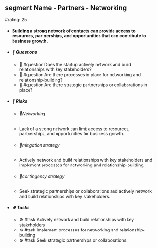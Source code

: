 ## segment Name - Partners - Networking
#rating: 25
- #### Building a strong network of contacts can provide access to resources, partnerships, and opportunities that can contribute to business growth.
- ##### 💭 Questions
  - 💭 #question Does the startup actively network and build relationships with key stakeholders?
  - 💭 #question Are there processes in place for networking and relationship-building?
  - 💭 #question Are there strategic partnerships or collaborations in place?
- ##### 🚨 Risks
  - ###### 🚨Networking
  - Lack of a strong network can limit access to resources, partnerships, and opportunities for business growth.
  - ###### 🚨mitigation strategy
  - Actively network and build relationships with key stakeholders and implement processes for networking and relationship-building.
  - ###### 🚨contingency strategy
  - Seek strategic partnerships or collaborations and actively network and build relationships with key stakeholders.
- ##### ⚙️ Tasks
  - ⚙️ #task Actively network and build relationships with key stakeholders
  - ⚙️ #task  Implement processes for networking and relationship-building
  - ⚙️ #task  Seek strategic partnerships or collaborations.


